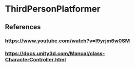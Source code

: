 # ThirdPersonPlatformer






## References 

### https://www.youtube.com/watch?v=I9yrjm6w0SM

### https://docs.unity3d.com/Manual/class-CharacterController.html
